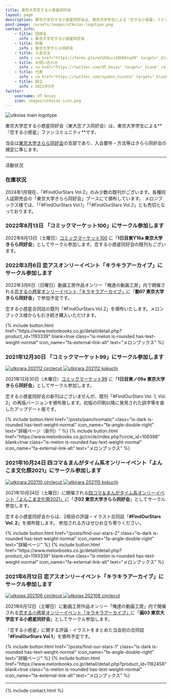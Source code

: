 ```yaml
---
title: 東京大学恋する小惑星同好会
layout: page
description: 東京大学恋する小惑星同好会は、東京大学学生による『恋する小惑星』ファンコミュニティです。当会は東京大学きらら同好会の支部として運営されています。
post-image: /assets/images/utkoias-logotype.png
contact_info:
    - title: 団体名
      info : 東京大学恋する小惑星同好会
    - title: 所属
      info : 東京大学きらら同好会
    - title: 入会方法
      info : <a href="https://forms.gle/wV19XLcv38hD6tqd9" target="_blank" rel="noopener noreferrer">入会申請フォーム</a>（ECCSアカウントでアクセスしてください）
    - title: お問い合わせ
      info : <a href="https://twitter.com/UT_koias" target="_blank" rel="noopener noreferrer">公式Twitterアカウント</a>
    - title: 代表
      info : <a href="https://twitter.com/syobon_hinata" target="_blank" rel="noopener noreferrer">ふぁぼん</a>
    - title: 設立
      info : 2021年5月
twitter:
    username: UT_koias
    icon: images/utkoias-icon.png
---
```


<p class="columns" style="margin:10px 0">
    <img src="assets/images/utkoias-logotype.png" alt="utkoias main logotype" class="column is-one-third">
</p>

東京大学恋する小惑星同好会（東大恋アス同好会）は、東京大学学生による**『恋する小惑星』ファンコミュニティ**です。

当会は[東京大学きらら同好会](/)の支部であり、入会要件・方法等はきらら同好会の規定に準じます。

---

<div class="section has-text-centered">
    <p class="subtitle is-uppercase has-text-weight-semibold">活動状況</p>
</div>

### 在庫状況
2024年1月現在、「#FindOurStars Vol.2」のみ少数の既刊がございます。各種同人誌即売会の「東京大学きらら同好会」ブースにて頒布しています。
メロンブックス様では、「「#FindOurStars Vol.1」「「#FindOurStars Vol.2」とも売切となっております。


### 2022年8月13日 「コミックマーケット100」にサークル参加します

2022年8月13日（土曜日）[コミックマーケット100](https://www.comiket.co.jp/info-a/C100/C100Notice2.html) に「**1日目東Y16a 東京大学きらら同好会**」としてサークル参加します。恋する小惑星同好会の既刊もございます。

### 2022年3月6日 恋アスオンリーイベント「キラキラアーカイブ」にサークル参加します

2022年3月6日（日曜日）動画工房作品オンリー「俺達の動画工房」内で開催される[恋する小惑星オンリーイベント「キラキラアーカイブ」](http://project-d.biz/douga/)に「**動07 東京大学きらら同好会**」で参加予定です。

恋する小惑星合同誌の既刊「#FindOurStars Vol.2」を頒布いたします。メロンブックス様からも引き続き購入いただけます。


<div class="columns is-centered is-multiline">
    {% include button.html
       href="https://www.melonbooks.co.jp/detail/detail.php?product_id=1193339"
       blank=true
       class="is-melon is-rounded has-text-weight-normal"
       icon_name="fa-external-link-alt"
       text="メロンブックス" %}
</div>


### 2021年12月30日 「コミックマーケット99」にサークル参加します

<p class="columns" style="margin:10px 0">
    <a href="assets/images/utkirara-202112-circlecut.png" data-lightbox="20211230" class="column is-3-desktop is-half-tablet">
        <img src="assets/images/utkirara-202112-circlecut.png" alt="utkirara 202112 circlecut" >
    </a>
    <a href="assets/images/utkirara-202112-oshinagaki.jpg" data-lightbox="20211230" class="column is-2-desktop is-half-tablet">
        <img src="assets/images/utkirara-202112-oshinagaki.jpg" alt="utkirara 202112 kokuchi" >
    </a>
</p>

2021年12月30日（木曜日）[コミックマーケット99](https://www.comiket.co.jp/info-a/C99A/C99ANotice2.html) に「**1日目東ノ09a 東京大学きらら同好会**」としてサークル参加します。

恋する小惑星同好会の新刊はございませんが、既刊「#FindOurStars Vol. 1, Vol. 2」の再版バージョンを頒布致します。初版の印刷以降に発見された誤字等を直したアップデート版です。

<div class="columns is-centered is-multiline">
    {% include button.html
       href="/posts/panchromatic"
       class="is-dark is-rounded has-text-weight-normal"
       icon_name="fa-angle-double-right"
       text="詳細ページ（新刊）" %}
    {% include button.html
       href="https://www.melonbooks.co.jp/circle/index.php?circle_id=106398"
       blank=true
       class="is-melon is-rounded has-text-weight-normal"
       icon_name="fa-external-link-alt"
       text="メロンブックス" %}
</div>

### 2021年10月24日 四コマ＆まんがタイム系オンリーイベント「よんこま文化祭2021」にサークル参加します

<p class="columns" style="margin:10px 0">
    <a href="assets/images/utkirara-202110-circlecut.jpg" data-lightbox="20211024" class="column is-3-desktop is-half-tablet">
        <img src="assets/images/utkirara-202110-circlecut.jpg" alt="utkirara 202110 circlecut" >
    </a>
    <a href="assets/images/utkirara-202110-kokuchi.jpg" data-lightbox="20211024" class="column is-2-desktop is-half-tablet">
        <img src="assets/images/utkirara-202110-kokuchi.jpg" alt="utkirara 202110 kokuchi" >
    </a>
</p>

2021年10月24日（土曜日）に開催される[四コマ＆まんがタイム系オンリーイベント「よんこま文化祭2021」](https://www.yonkoma.info/p/index2021.html)に「**さ02 東京大学きらら同好会**」としてサークル参加します。

恋する小惑星同好会からは、2冊目の評論・イラスト合同誌「**#FindOurStars Vol. 2**」を頒布致します。
参加される方はぜひお立ち寄りください。

<div class="columns is-centered is-multiline">
    {% include button.html
       href="/posts/find-our-stars-2"
       class="is-dark is-rounded has-text-weight-normal"
       icon_name="fa-angle-double-right"
       text="詳細ページ" %}
    {% include button.html
       href="https://www.melonbooks.co.jp/detail/detail.php?product_id=1193339"
       blank=true
       class="is-melon is-rounded has-text-weight-normal"
       icon_name="fa-external-link-alt"
       text="メロンブックス" %}
</div>

### 2021年6月12日 恋アスオンリーイベント「キラキラアーカイブ」にサークル参加します

<p class="columns" style="margin:10px 0">
    <a href="assets/images/utkoias-202106-circlecut.jpg" data-lightbox="20210612" class="column is-3-desktop is-half-tablet">
        <img src="assets/images/utkoias-202106-circlecut.jpg" alt="utkoias 202106 circlecut" >
    </a>
    <a href="assets/images/find-our-stars-1/main.jpg" data-lightbox="20210612" class="column is-4-desktop is-half-tablet">
        <img src="assets/images/find-our-stars-1/main.jpg" alt="utkoias 202106 circlecut">
    </a>
</p>

2021年6月12日（土曜日）に動画工房作品オンリー「俺達の動画工房」内で開催される[恋する小惑星オンリーイベント「キラキラアーカイブ」](http://project-d.biz/douga/)に「**画03 東京大学恋する小惑星同好会**」としてサークル参加します。

『恋する小惑星』に関する評論・イラストをまとめた当会初の合同誌「**#FindOurStars Vol.1**」を頒布予定です。

<div class="columns is-centered is-multiline">
    {% include button.html
       href="/posts/find-our-stars-1"
       class="is-dark is-rounded has-text-weight-normal"
       icon_name="fa-angle-double-right"
       text="詳細ページ" %}
    {% include button.html
       href="https://www.melonbooks.co.jp/detail/detail.php?product_id=1182458"
       blank=true
       class="is-melon is-rounded has-text-weight-normal"
       icon_name="fa-external-link-alt"
       text="メロンブックス" %}
    <!-- {% include button.html
       href="https://utkiraracircle.booth.pm/items/3034447"
       blank=true
       class="is-booth is-rounded has-text-weight-normal"
       icon_name="fa-external-link-alt"
       text="booth（完売しました）" %} -->
</div>


---

{% include contact.html %}
